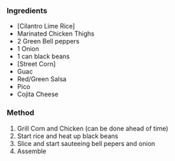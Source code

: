 ### Ingredients
 - [Cilantro Lime Rice]
 - Marinated Chicken Thighs
 - 2 Green Bell peppers
 - 1 Onion
 - 1 can black beans
 - [Street Corn]
 - Guac
 - Red/Green Salsa
 - Pico
 - Cojita Cheese

### Method
1. Grill Corn and Chicken (can be done ahead of time)
2. Start rice and heat up black beans
3. Slice and start sauteeing bell pepers and onion
4. Assemble